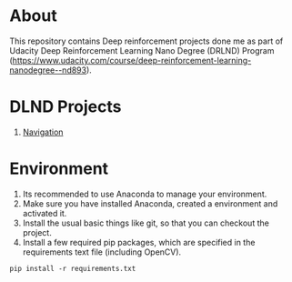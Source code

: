 # About
This repository contains Deep reinforcement projects done me as part of Udacity Deep Reinforcement Learning Nano Degree (DRLND) Program (https://www.udacity.com/course/deep-reinforcement-learning-nanodegree--nd893).    

# DLND Projects
1. [Navigation](./navigation/)

# Environment
1. Its recommended to use Anaconda to manage your environment.
2. Make sure you have installed Anaconda, created a environment and activated it.
3. Install the usual basic things like git, so that you can checkout the project.
4. Install a few required pip packages, which are specified in the requirements text file (including OpenCV).
```
pip install -r requirements.txt
```
